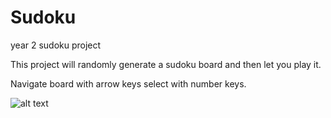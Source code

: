 # Sudoku
year 2 sudoku project

This project will randomly generate a sudoku board and then let you play it. 

Navigate board with arrow keys select with number keys.

![alt text](https://littlerichey.github.io/Sudoku/SudokuSS.png)
